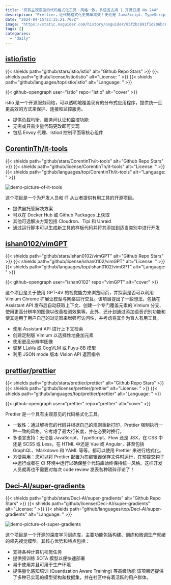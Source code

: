 ```yaml
---
title: "具有主观意见的代码格式化工具：风格一致，多语言支持 | 开源日报 No.244"
description: "Prettier，让代码格式化更简单高效！无论是 JavaScript、TypeScript、CSS、HTML，甚至是 GraphQL、Markdown，Prettier 都能轻松搞定，让代码风格保持一致，让开发更高效！快来试试吧！"
date: "2024-04-15T23:35:21.705Z"
image: "https://static.osguider.com/history/osguider/85f2bc891f1d206bc61557400f8b814c.png"
tags: []
categories:
  - "daily"
---
```


## [istio/istio](https://github.com/istio/istio)

{{< shields path="github/stars/istio/istio" alt="Github Repo Stars" >}} {{< shields path="github/license/istio/istio" alt="License: " >}} {{< shields path="github/languages/top/istio/istio" alt="Language: " >}}

{{< github-opengraph user="istio" repo="istio" alt="cover" >}}

istio 是一个开源服务网格，可以透明地覆盖现有的分布式应用程序，提供统一且更高效的方式来保护、连接和监控服务。

- 提供负载均衡、服务间认证和监控功能
- 无需或只需少量代码更改即可实现
- 包括 Envoy 代理、Istiod 控制平面等核心组件
  
## [CorentinTh/it-tools](https://github.com/CorentinTh/it-tools)

{{< shields path="github/stars/CorentinTh/it-tools" alt="Github Repo Stars" >}} {{< shields path="github/license/CorentinTh/it-tools" alt="License: " >}} {{< shields path="github/languages/top/CorentinTh/it-tools" alt="Language: " >}}

![demo-picture-of-it-tools](https://static.osguider.com/history/osguider/032a0b7f6520ef5d6e2a64b56659f5a2.png)

这个项目是一个为开发人员和 IT 从业者提供有用工具的开源项目。

- 提供自托管解决方案
- 可以在 Docker Hub 或 Github Packages 上获取
- 其他可选解决方案包括 Cloudron、Tipi 和 Unraid
- 通过运行脚本可以生成新工具的样板代码并将其添加到适当类别中进行开发
  
## [ishan0102/vimGPT](https://github.com/ishan0102/vimGPT)

{{< shields path="github/stars/ishan0102/vimGPT" alt="Github Repo Stars" >}} {{< shields path="github/license/ishan0102/vimGPT" alt="License: " >}} {{< shields path="github/languages/top/ishan0102/vimGPT" alt="Language: " >}}

{{< github-opengraph user="ishan0102" repo="vimGPT" alt="cover" >}}

这个项目是关于使用 GPT-4V 的视觉能力来浏览网页，并探索是否可以利用 Vimium Chrome 扩展让模型与网络进行交互。该项目提出了一些想法，包括在 Assistant API 发布后自动获取上下文、创建一个专门覆盖元素的 Vimium 分支、使用更高分辨率的图像以改善检测效果等。此外，还计划通过添加语音识别功能和使其适用于用户自己的浏览器来增强可访问性，并考虑将其作为盲人有用工具。

- 使用 Assistant API 进行上下文检索
- 创建定制版 Vimium 以选择性地叠加元素
- 使用更高分辨率图像
- 调整 LLaVa 或 CogVLM 或 Fuyu-8B 模型
- 利用 JSON mode 版本 Vision API 返回指令
  
## [prettier/prettier](https://github.com/prettier/prettier)

{{< shields path="github/stars/prettier/prettier" alt="Github Repo Stars" >}} {{< shields path="github/license/prettier/prettier" alt="License: " >}} {{< shields path="github/languages/top/prettier/prettier" alt="Language: " >}}

{{< github-opengraph user="prettier" repo="prettier" alt="cover" >}}

Prettier 是一个具有主观意见的代码格式化工具。

- 一致性：通过解析您的代码并根据自己的规则重新打印，Prettier 强制执行一种一致的风格。它考虑了最大行长度，并在必要时换行。
- 多语言支持：无论是 JavaScript、TypeScript、Flow 还是 JSX，在 CSS 中还是 SCSS 或 Less，在 HTML 中还是 Vue 或 Angular，甚至包括 GraphQL、Markdown 和 YAML 等等，都可以使用 Prettier 来进行格式化。
- 方便易用：您可以将 Prettier 配置为在编辑器保存文件时运行，在预提交钩子中运行或者在 CI 环境中运行以确保整个代码库始终保持统一风格。这样开发人员就再也不需要对每次 code review 发表各种琐碎评论了！
  
## [Deci-AI/super-gradients](https://github.com/Deci-AI/super-gradients)

{{< shields path="github/stars/Deci-AI/super-gradients" alt="Github Repo Stars" >}} {{< shields path="github/license/Deci-AI/super-gradients" alt="License: " >}} {{< shields path="github/languages/top/Deci-AI/super-gradients" alt="Language: " >}}

![demo-picture-of-super-gradients](https://static.osguider.com/subject/github/Deci-AI/super-gradients/9bc87f372d386f2617be70656b99a4e5.jpg)

这个项目是一个开源的深度学习训练库，主要功能包括构建、训练和微调生产就绪的领先视觉模型。其核心优势和特点包括：

- 支持各种计算机视觉任务
- 提供预训练 SOTA 模型以便快速部署
- 易于使用并且可用于生产环境
- 提供量化感知培训 (Quantization Aware Training) 等高级功能
该项目还提供了多种已实现的模型架构和数据集，并在社区中有着活跃的用户群体。
  
